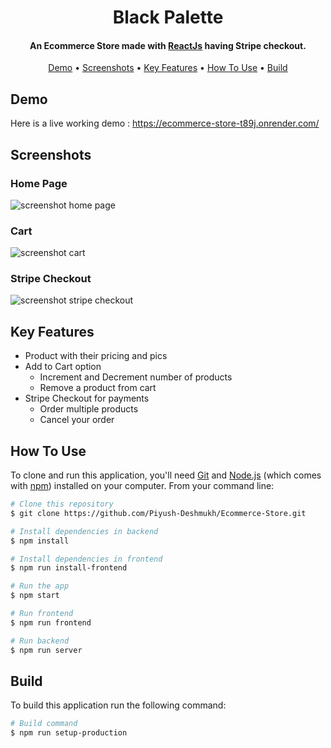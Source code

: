 <h1 align="center">
  Black Palette
  <br>
</h1>

<h4 align="center">An Ecommerce Store made with <a href="https://github.com/facebook/react" target="_blank">ReactJs</a> having Stripe checkout.</h4>


<p align="center">
  <a href="#demo">Demo</a> •
  <a href="#screenshots">Screenshots</a> •
  <a href="#key-features">Key Features</a> •
  <a href="#how-to-use">How To Use</a> •
  <a href="#build">Build</a>
</p>

## Demo 

Here is a live working demo : https://ecommerce-store-t89j.onrender.com/

## Screenshots

### Home Page

![screenshot home page](https://github.com/Piyush-Deshmukh/Ecommerce-Store/assets/99667276/ce633337-9802-4b80-81b7-0a457d040457)

### Cart

![screenshot cart](https://github.com/Piyush-Deshmukh/Ecommerce-Store/assets/99667276/57a7df4b-1dc7-407c-b781-81cc4b10b910)

### Stripe Checkout

![screenshot stripe checkout](https://github.com/Piyush-Deshmukh/Ecommerce-Store/assets/99667276/685931fe-5857-4d9b-b5c6-02233192b4aa)

## Key Features

* Product with their pricing and pics
* Add to Cart option
  - Increment and Decrement number of products
  - Remove a product from cart
* Stripe Checkout for payments
  - Order multiple products
  - Cancel your order

## How To Use

To clone and run this application, you'll need [Git](https://git-scm.com) and [Node.js](https://nodejs.org/en/download/) (which comes with [npm](http://npmjs.com)) installed on your computer. From your command line:

```bash
# Clone this repository
$ git clone https://github.com/Piyush-Deshmukh/Ecommerce-Store.git

# Install dependencies in backend
$ npm install

# Install dependencies in frontend
$ npm run install-frontend

# Run the app
$ npm start

# Run frontend
$ npm run frontend

# Run backend
$ npm run server
```

## Build

To build this application run the following command:

```bash
# Build command
$ npm run setup-production
```